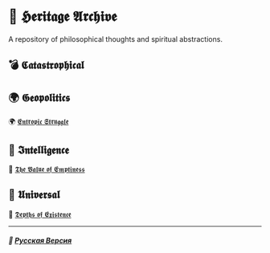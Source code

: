 # 📁 𝕳𝖊𝖗𝖎𝖙𝖆𝖌𝖊 𝕬𝖗𝖈𝖍𝖎𝖛𝖊
<p align="justify">A repository of philosophical thoughts and spiritual abstractions.</p>

## 💣 𝕮𝖆𝖙𝖆𝖘𝖙𝖗𝖔𝖕𝖍𝖎𝖈𝖆𝖑

## 🌍 𝕲𝖊𝖔𝖕𝖔𝖑𝖎𝖙𝖎𝖈𝖘
🌍 [𝕰𝖓𝖙𝖗𝖔𝖕𝖎𝖈 𝕾𝖙𝖗𝖚𝖌𝖌𝖑𝖊](general/geopolitics/entropic_struggle/english.md)

## 🧠 𝕴𝖓𝖙𝖊𝖑𝖑𝖎𝖌𝖊𝖓𝖈𝖊
🧠 [𝕿𝖍𝖊 𝖁𝖆𝖑𝖚𝖊 𝖔𝖋 𝕰𝖒𝖕𝖙𝖎𝖓𝖊𝖘𝖘](general/intelligence/the_value_of_emptiness/russian.md)

## 🌌 𝖀𝖓𝖎𝖛𝖊𝖗𝖘𝖆𝖑
🌌 [𝕯𝖊𝖕𝖙𝖍𝖘 𝖔𝖋 𝕰𝖝𝖎𝖘𝖙𝖊𝖓𝖈𝖊](universal/depth_of_existence/english.md)

***

##### 🌻 [Русская Версия](index-2.md)
